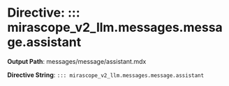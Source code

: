 # Directive: ::: mirascope_v2_llm.messages.message.assistant

**Output Path**: messages/message/assistant.mdx

**Directive String**: `::: mirascope_v2_llm.messages.message.assistant`


